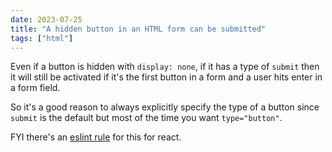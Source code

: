 ```yaml
---
date: 2023-07-25
title: "A hidden button in an HTML form can be submitted"
tags: ["html"]
---
```



Even if a button is hidden with `display: none`, if it has a type of `submit` then it will still be activated if it's the first button in a form and a user hits enter in a form field.

So it's a good reason to always explicitly specify the type of a button since `submit` is the default but most of the time you want `type="button"`.

FYI there's an [eslint rule](https://github.com/jsx-eslint/eslint-plugin-react/blob/master/docs/rules/button-has-type.md) for this for react.
